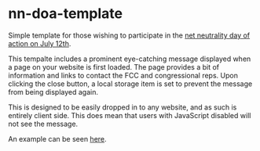 # nn-doa-template
Simple template for those wishing to participate in the [net neutrality day of action on July 12th](https://www.battleforthenet.com/july12/).

This tempalte includes a prominent eye-catching message displayed when a page on your website is first loaded. The page provides a bit of information and links to contact the FCC and congressional reps. Upon clicking the close button, a local storage item is set to prevent the message from being displayed again.

This is designed to be easily dropped in to any website, and as such is entirely client side. This does mean that users with JavaScript disabled will not see the message.

An example can be seen [here](https://shadowfacts.net/nn-doa-template/).
